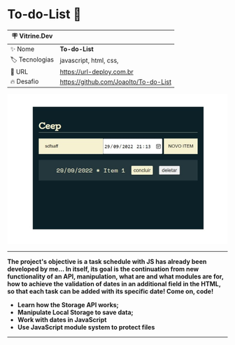 # To-do-List 📝

| :placard: Vitrine.Dev |     |
| -------------  | --- |
| :sparkles: Nome        | **To-do-List**
| :label: Tecnologias | javascript, html, css, 
| :rocket: URL         | https://url-deploy.com.br
| :fire: Desafio     | https://github.com/JoaoIto/To-do-List

<!-- Inserir imagem com a #vitrinedev ao final do link -->
<img src="./assets/img/Print.jpeg#vitrinedev"> 

---
**The project's objective is a task schedule with JS has already been developed by me... In itself, its goal is the continuation from new functionality of an API, manipulation, what are and what modules are for, how to achieve the validation of dates in an additional field in the HTML, so that each task can be added with its specific date! Come on, code!**

- **Learn how the Storage API works;**
- **Manipulate Local Storage to save data;**
- **Work with dates in JavaScript**
- **Use JavaScript module system to protect files**

---
